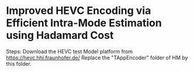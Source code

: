 # Improved HEVC Encoding via Efficient Intra-Mode Estimation using Hadamard Cost
Steps:
Download the HEVC test Model platform from https://hevc.hhi.fraunhofer.de/
Replace the "TAppEncoder" folder of HM by this folder.

